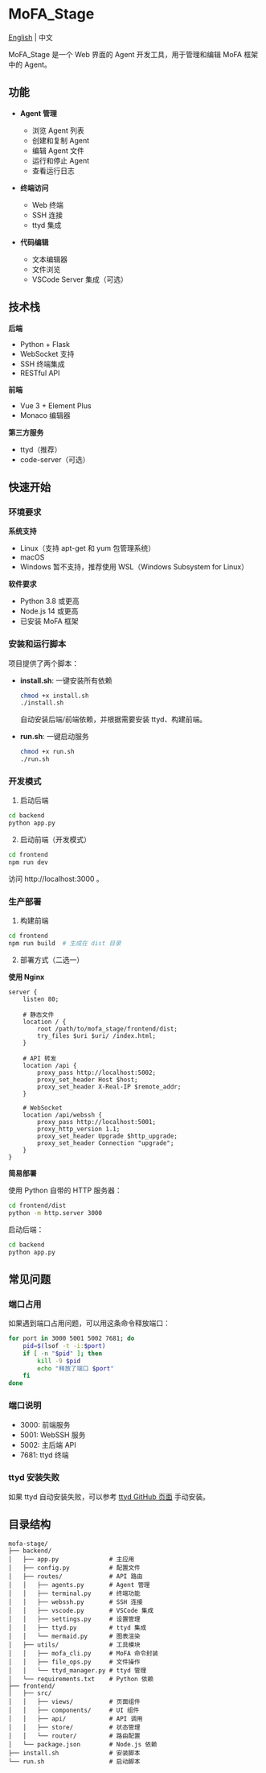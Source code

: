# MoFA_Stage

[English](README.md) | 中文

MoFA_Stage 是一个 Web 界面的 Agent 开发工具，用于管理和编辑 MoFA 框架中的 Agent。

## 功能

- **Agent 管理**
  - 浏览 Agent 列表
  - 创建和复制 Agent
  - 编辑 Agent 文件
  - 运行和停止 Agent
  - 查看运行日志

- **终端访问**
  - Web 终端
  - SSH 连接
  - ttyd 集成

- **代码编辑**
  - 文本编辑器
  - 文件浏览
  - VSCode Server 集成（可选）

## 技术栈

**后端**
- Python + Flask
- WebSocket 支持
- SSH 终端集成
- RESTful API

**前端**
- Vue 3 + Element Plus
- Monaco 编辑器

**第三方服务**
- ttyd（推荐）
- code-server（可选）

## 快速开始

### 环境要求

**系统支持**
- Linux（支持 apt-get 和 yum 包管理系统）
- macOS
- Windows 暂不支持，推荐使用 WSL（Windows Subsystem for Linux）

**软件要求**
- Python 3.8 或更高
- Node.js 14 或更高
- 已安装 MoFA 框架

### 安装和运行脚本

项目提供了两个脚本：

- **install.sh**: 一键安装所有依赖
  ```bash
  chmod +x install.sh
  ./install.sh
  ```
  自动安装后端/前端依赖，并根据需要安装 ttyd、构建前端。

- **run.sh**: 一键启动服务
  ```bash
  chmod +x run.sh
  ./run.sh
  ```


### 开发模式

1. 启动后端
```bash
cd backend
python app.py
```

2. 启动前端（开发模式）
```bash
cd frontend
npm run dev
```

访问 http://localhost:3000 。

### 生产部署


1. 构建前端
```bash
cd frontend
npm run build  # 生成在 dist 目录
```

2. 部署方式（二选一）

**使用 Nginx**

```nginx
server {
    listen 80;
    
    # 静态文件
    location / {
        root /path/to/mofa_stage/frontend/dist;
        try_files $uri $uri/ /index.html;
    }
    
    # API 转发
    location /api {
        proxy_pass http://localhost:5002;
        proxy_set_header Host $host;
        proxy_set_header X-Real-IP $remote_addr;
    }
    
    # WebSocket
    location /api/webssh {
        proxy_pass http://localhost:5001;
        proxy_http_version 1.1;
        proxy_set_header Upgrade $http_upgrade;
        proxy_set_header Connection "upgrade";
    }
}
```

**简易部署**

使用 Python 自带的 HTTP 服务器：
```bash
cd frontend/dist
python -m http.server 3000
```

启动后端：
```bash
cd backend
python app.py
```

## 常见问题

### 端口占用

如果遇到端口占用问题，可以用这条命令释放端口：

```bash
for port in 3000 5001 5002 7681; do
    pid=$(lsof -t -i:$port)
    if [ -n "$pid" ]; then
        kill -9 $pid
        echo "释放了端口 $port"
    fi
done
```

### 端口说明

- 3000: 前端服务
- 5001: WebSSH 服务
- 5002: 主后端 API
- 7681: ttyd 终端

### ttyd 安装失败

如果 ttyd 自动安装失败，可以参考 [ttyd GitHub 页面](https://github.com/tsl0922/ttyd) 手动安装。

## 目录结构

```
mofa-stage/
├── backend/
│   ├── app.py              # 主应用
│   ├── config.py           # 配置文件
│   ├── routes/             # API 路由
│   │   ├── agents.py       # Agent 管理
│   │   ├── terminal.py     # 终端功能
│   │   ├── webssh.py       # SSH 连接
│   │   ├── vscode.py       # VSCode 集成
│   │   ├── settings.py     # 设置管理
│   │   ├── ttyd.py         # ttyd 集成
│   │   └── mermaid.py      # 图表渲染
│   ├── utils/              # 工具模块
│   │   ├── mofa_cli.py     # MoFA 命令封装
│   │   ├── file_ops.py     # 文件操作
│   │   └── ttyd_manager.py # ttyd 管理
│   └── requirements.txt    # Python 依赖
├── frontend/
│   ├── src/
│   │   ├── views/          # 页面组件
│   │   ├── components/     # UI 组件
│   │   ├── api/            # API 调用
│   │   ├── store/          # 状态管理
│   │   └── router/         # 路由配置
│   └── package.json        # Node.js 依赖
├── install.sh              # 安装脚本
└── run.sh                  # 启动脚本
``` 
